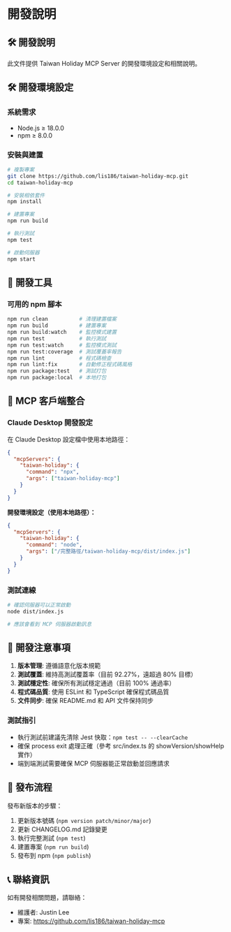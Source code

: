 # 開發說明

## 🛠️ 開發說明

此文件提供 Taiwan Holiday MCP Server 的開發環境設定和相關說明。

## 🛠️ 開發環境設定

### 系統需求

- Node.js ≥ 18.0.0
- npm ≥ 8.0.0

### 安裝與建置

```bash
# 複製專案
git clone https://github.com/lis186/taiwan-holiday-mcp.git
cd taiwan-holiday-mcp

# 安裝相依套件
npm install

# 建置專案
npm run build

# 執行測試
npm test

# 啟動伺服器
npm start
```

## 🔧 開發工具

### 可用的 npm 腳本

```bash
npm run clean          # 清理建置檔案
npm run build          # 建置專案
npm run build:watch    # 監控模式建置
npm run test           # 執行測試
npm run test:watch     # 監控模式測試
npm run test:coverage  # 測試覆蓋率報告
npm run lint           # 程式碼檢查
npm run lint:fix       # 自動修正程式碼風格
npm run package:test   # 測試打包
npm run package:local  # 本地打包
```

## 🔗 MCP 客戶端整合

### Claude Desktop 開發設定

在 Claude Desktop 設定檔中使用本地路徑：

```json
{
  "mcpServers": {
    "taiwan-holiday": {
      "command": "npx",
      "args": ["taiwan-holiday-mcp"]
    }
  }
}
```

**開發環境設定（使用本地路徑）：**

```json
{
  "mcpServers": {
    "taiwan-holiday": {
      "command": "node",
      "args": ["/完整路徑/taiwan-holiday-mcp/dist/index.js"]
    }
  }
}
```

### 測試連線

```bash
# 確認伺服器可以正常啟動
node dist/index.js

# 應該會看到 MCP 伺服器啟動訊息
```

## 📝 開發注意事項

1. **版本管理**: 遵循語意化版本規範
2. **測試覆蓋**: 維持高測試覆蓋率（目前 92.27%，遠超過 80% 目標）
3. **測試穩定性**: 確保所有測試穩定通過（目前 100% 通過率）
4. **程式碼品質**: 使用 ESLint 和 TypeScript 確保程式碼品質
5. **文件同步**: 確保 README.md 和 API 文件保持同步

### 測試指引

- 執行測試前建議先清除 Jest 快取：`npm test -- --clearCache`
- 確保 process exit 處理正確（參考 src/index.ts 的 showVersion/showHelp 實作）
- 端到端測試需要確保 MCP 伺服器能正常啟動並回應請求

## 🚀 發布流程

發布新版本的步驟：

1. 更新版本號碼 (`npm version patch/minor/major`)
2. 更新 CHANGELOG.md 記錄變更
3. 執行完整測試 (`npm test`)
4. 建置專案 (`npm run build`)
5. 發布到 npm (`npm publish`)

## 📞 聯絡資訊

如有開發相關問題，請聯絡：
- 維護者: Justin Lee
- 專案: https://github.com/lis186/taiwan-holiday-mcp 
